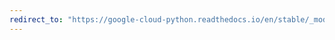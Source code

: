 ```yaml
---
redirect_to: "https://google-cloud-python.readthedocs.io/en/stable/_modules/google/cloud/dataproc_v1/proto/clusters_pb2.html"
---
```

